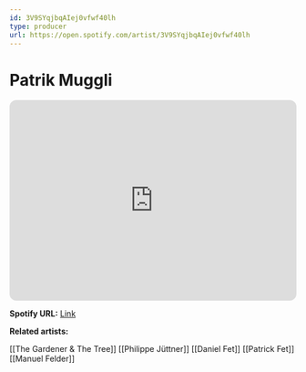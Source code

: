 ```yaml
---
id: 3V9SYqjbqAIej0vfwf40lh
type: producer
url: https://open.spotify.com/artist/3V9SYqjbqAIej0vfwf40lh
---
```

# Patrik Muggli

<iframe style="border-radius:12px" src="https://open.spotify.com/embed/artist/3V9SYqjbqAIej0vfwf40lh" width="100%" height="352" frameBorder="0" allowfullscreen="" allow="autoplay; clipboard-write; encrypted-media; fullscreen; picture-in-picture" loading="lazy"></iframe>

**Spotify URL:** [Link](https://open.spotify.com/artist/3V9SYqjbqAIej0vfwf40lh)

**Related artists:**

[[The Gardener & The Tree]]
[[Philippe Jüttner]]
[[Daniel Fet]]
[[Patrick Fet]]
[[Manuel Felder]]
